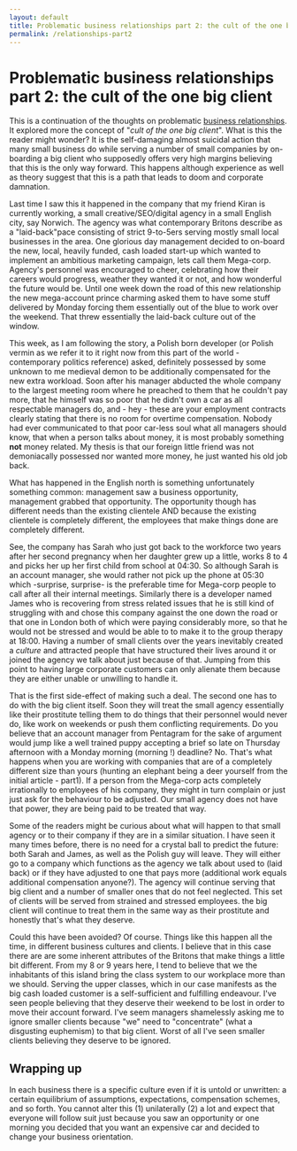 ```yaml
---
layout: default
title: Problematic business relationships part 2: the cult of the one big client
permalink: /relationships-part2
---
```


# Problematic business relationships part 2: the cult of the one big client

This is a continuation of the thoughts on problematic [business relationships](/2015/02/01/relationships.html). It explored more the concept of "*cult of the one big client*". What is this the reader might wonder? It is the self-damaging almost suicidal action that many small business do while serving a number of small companies by on-boarding a big client who supposedly offers very high margins believing that this is the only way forward. This happens although experience as well as theory suggest that this is a path that leads to doom and corporate damnation.

Last time I saw this it happened in the company that my friend Kiran is currently working, a small creative/SEO/digital agency in a small English city, say Norwich. The agency was what contemporary Britons describe as a "laid-back"pace consisting of strict 9-to-5ers serving mostly small local businesses in the area. One glorious day management decided to on-board the new, local, heavily funded, cash loaded start-up which wanted to implement an ambitious marketing campaign, lets call them Mega-corp. Agency's personnel was encouraged to cheer, celebrating how their careers would progress, weather they wanted it or not, and how wonderful the future would be. Until one week down the road of this new relationship the new mega-account prince charming asked them to have some stuff delivered by Monday forcing them essentially out of the blue to work over the weekend. That threw essentially the laid-back culture out of the window.

This week, as I am following the story, a Polish born developer (or Polish vermin as we refer it to it right now from this part of the world - contemporary politics reference) asked, definitely possessed by some unknown to me medieval demon to be additionally compensated for the new extra workload. Soon after his manager abducted the whole company to the largest meeting room where he preached to them that he couldn't pay more, that he himself was so poor that he didn't own a car as all respectable managers do, and - hey - these are your employment contracts clearly stating that there is no room for overtime compensation. Nobody had ever communicated to that poor car-less soul what all managers should know, that when a person talks about money, it is most probably something **not** money related. My thesis is that our foreign little friend was not demoniacally possessed nor wanted more money, he just wanted his old job back.

What has happened in the English north is something unfortunately something common: management saw a business opportunity, management grabbed that opportunity. The opportunity though has different needs than the existing clientele AND because the existing clientele is completely different, the employees that make things done are completely different.

See, the company has Sarah who just got back to the workforce two years after her second pregnancy when her daughter grew up a little, works 8 to 4 and picks her up her first child from school at 04:30. So although Sarah is an account manager, she would rather not pick up the phone at 05:30 which -surprise, surprise- is the preferable time for Mega-corp people to call after all their internal meetings. Similarly there is a developer named James who is recovering from stress related issues that he is still kind of struggling with and chose this company against the one down the road or that one in London both of which were paying considerably more, so that he would not be stressed and would be able to to make it to the group therapy at 18:00. Having a number of small clients over the years inevitably created a *culture* and attracted people that have structured their lives around it or joined the agency we talk about just because of that. Jumping from this point to having large corporate customers can only alienate them because they are either unable or unwilling to handle it.

That is the first side-effect of making such a deal. The second one has to do with the big client itself. Soon they will treat the small agency essentially like their prostitute telling them to do things that their personnel would never do, like work on weekends or push them conflicting requirements. Do you believe that an account manager from Pentagram for the sake of argument would jump like a well trained puppy accepting a brief so late on Thursday afternoon with a Monday morning (morning !) deadline? No. That's what happens when you are working with companies that are of a completely different size than yours (hunting an elephant being a deer yourself from the initial article - part1). If a person from the Mega-corp acts completely irrationally to employees of his company, they might in turn complain or just just ask for the behaviour to be adjusted. Our small agency does not have that power, they are being paid to be treated that way.

Some of the readers might be curious about what will happen to that small agency or to their company if they are in a similar situation. I have seen it many times before, there is no need for a crystal ball to predict the future: both Sarah and James, as well as the Polish guy will leave. They will either go to a company which functions as the agency we talk about used to (laid back) or if they have adjusted to one that pays more (additional work equals additional compensation anyone?). The agency will continue serving that big client and a number of smaller ones that do not feel neglected. This set of clients will be served from strained and stressed employees. the big client will continue to treat them in the same way as their prostitute and honestly that's what they deserve.

Could this have been avoided? Of course. Things like this happen all the time, in different business cultures and clients. I believe that in this case there are are some inherent attributes of the Britons that make things a little bit different. From my 8 or 9 years here, I tend to believe that we the inhabitants of this island bring the class system to our workplace more than we should. Serving the upper classes, which in our case manifests as the big cash loaded customer is a self-sufficient and fulfilling endeavour. I've seen people believing that they deserve their weekend to be lost in order to move their account forward. I've seem managers shamelessly asking me to ignore smaller clients because "we" need to "concentrate" (what a disgusting euphemism) to that big client. Worst of all I've seen smaller clients believing they deserve to be ignored.

## Wrapping up

In each business there is a specific culture even if it is untold or unwritten: a certain equilibrium of assumptions, expectations, compensation schemes, and so forth. You cannot alter this (1) unilaterally (2) a lot and expect that everyone will follow suit just because you saw an opportunity or one morning you decided that you want an expensive car and decided to change your business orientation.
